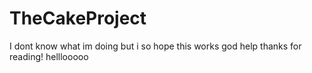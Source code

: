 # TheCakeProject
I dont know what im doing
but i so hope this works
god help
thanks for reading!
helllooooo

